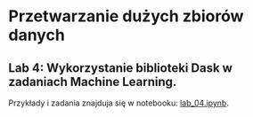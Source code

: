 # Przetwarzanie dużych zbiorów danych

## Lab 4: Wykorzystanie biblioteki Dask w zadaniach Machine Learning.

Przykłady i zadania znajduja się w notebooku: [lab_04.ipynb](lab_04.ipynb).